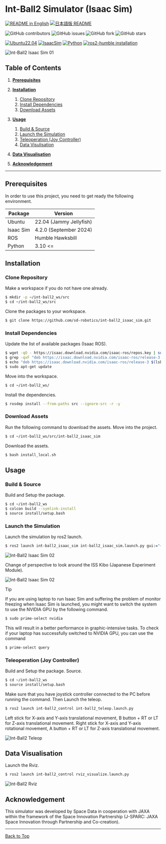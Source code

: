 # Int-Ball2 Simulator (Isaac Sim)

[![README in English](https://img.shields.io/badge/English-d9d9d9)](./README.md)
[![日本語版 README](https://img.shields.io/badge/日本語-d9d9d9)](./README_JA.md)

![GitHub contributors](https://img.shields.io/github/contributors/sd-robotics/int-ball2_simulator)
![GitHub issues](https://img.shields.io/github/issues/sd-robotics/int-ball2_simulator)
![GitHub fork](https://img.shields.io/github/forks/sd-robotics/int-ball2_simulator)
![GitHub stars](https://img.shields.io/github/stars/sd-robotics/int-ball2_simulator)

[![Ubuntu22.04](https://img.shields.io/badge/Ubuntu-22.04-orange.svg)](https://ubuntu.com/tutorials/install-ubuntu-desktop#1-overview)
[![IsaacSim](https://img.shields.io/badge/IsaacSim-4.2.0-green.svg)](https://docs.omniverse.nvidia.com/isaacsim/latest/overview.html)
[![Python](https://img.shields.io/badge/python-3.10-blue.svg)](https://docs.python.org/3/whatsnew/3.10.html)
[![ros2-humble installation](https://img.shields.io/badge/ROS2-Humble-blue.svg)](https://docs.ros.org/en/humble/Installation/Alternatives/Ubuntu-Development-Setup.html)

![Int-Ball2 Isaac Sim 01](img/int-ball2_isaac_sim_01.png)

## Table of Contents
1. [**Prerequisites**](#prerequisites)

2. [**Installation**](#installation)
    1. [Clone Repository](#clone-repository)
    2. [Install Dependencies](#install-dependencies)
    3. [Download Assets](#download-assets)

3. [**Usage**](#usage)
    1. [Build & Source](#build--source)
    2. [Launch the Simulation](#launch-the-simulation)
    3. [Teleoperation (Joy Controller)](#teleoperation-joy-controller)
    4. [Data Visulisation](#data-visualisation)

4. [**Data Visualisation**](#data-visualisation)

5. [**Acknowledgement**](#acknowledgement)

---

## Prerequisites
In order to use this project, you need to get ready the following environment.

|  Package  |         Version         |
| --------- | ----------------------- |
|   Ubuntu  | 22.04 (Jammy Jellyfish) |
| Isaac Sim | 4.2.0 (September 2024)  |
|    ROS    |     Humble Hawksbill    |
|   Python  |          3.10 <=        |

## Installation
### Clone Repository
Make a workspace if you do not have one already.
```bash
$ mkdir -p ~/int-ball2_ws/src
$ cd ~/int-ball2_ws/src
```

Clone the packages to your workspace.
```bash
$ git clone https://github.com/sd-robotics/int-ball2_isaac_sim.git
```

### Install Dependencies
Update the list of available packages (Isaac ROS).
```bash
$ wget -qO - https://isaac.download.nvidia.com/isaac-ros/repos.key | sudo apt-key add -
$ grep -qxF "deb https://isaac.download.nvidia.com/isaac-ros/release-3 $(lsb_release -cs) release-3.0" /etc/apt/sources.list || \
$ echo "deb https://isaac.download.nvidia.com/isaac-ros/release-3 $(lsb_release -cs) release-3.0" | sudo tee -a /etc/apt/sources.list
$ sudo apt-get update
```

Move into the workspace.
```bash
$ cd ~/int-ball2_ws/
```

Install the dependencies.
``` bash
$ rosdep install --from-paths src --ignore-src -r -y
```

### Download Assets
Run the following command to download the assets.
Move into the project.
```bash
$ cd ~/int-ball2_ws/src/int-ball2_isaac_sim
```

Download the assets.
```bash
$ bash install_local.sh
```

## Usage
### Build & Source
Build and Setup the package.
```bash
$ cd ~/int-ball2_ws
$ colcon build --symlink-install
$ source install/setup.bash
```

### Launch the Simulation
Launch the simulation by ros2 launch.
```bash
$ ros2 launch int-ball2_isaac_sim int-ball2_isaac_sim.launch.py gui:="~/int-ball2_ws/src/int-ball2_isaac_sim/assets/KIBOU.usd"
```

![Int-Ball2 Isaac Sim 02](img/int-ball2_isaac_sim_02.png)

Change of perspective to look around the ISS Kibo (Japanese Experiment Module).

![Int-Ball2 Isaac Sim 02](img/int-ball2_isaac_sim_03.png)

> [!TIP]
> If you are using laptop to run Isaac Sim and suffering the problem of monitor freezing when Isaac Sim is launched, you might want to switch the system to use the NVIDIA GPU by the following command.
> ```bash
> $ sudo prime-select nvidia
> ```
>
> This will result in a better performance in graphic-intensive tasks. To check if your laptop has successfully switched to NVIDIA GPU, you can use the command
> ```bash
> $ prime-select query
> ```

### Teleoperation (Joy Controller)
Build and Setup the package.
Source.
```bash
$ cd ~/int-ball2_ws
$ source install/setup.bash
```

Make sure that you have joystick controller connected to the PC before running the command.
Then Launch the teleop.
```bash
$ ros2 launch int-ball2_control int-ball2_teleop.launch.py
```

Left stick for X-axis and Y-axis translational movement, B button + RT or LT for Z-axis translational movement.
Right stick for X-axis and Y-axis rotational movement, A button + RT or LT for Z-axis translational movement.

![Int-Ball2 Teleop](img/int-ball2_teleop.png)

## Data Visualisation
Launch the Rviz.
```bash
$ ros2 launch int-ball2_control rviz_visualize.launch.py 
```

![Int-Ball2 Rviz](img/int-ball2_rviz.png)

## Acknowledgement
This simulator was developed by Space Data in cooperation with JAXA within the framework of the Space Innovation Partnership (J-SPARC: JAXA Space Innovation through Partnership and Co-creation).

---

[Back to Top](#int-ball2-simulator)
